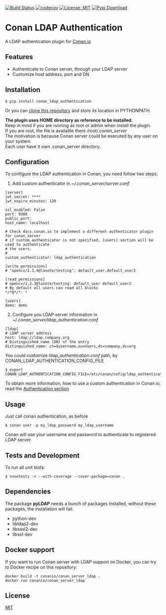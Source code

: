 [![Build Status](https://travis-ci.org/uilianries/conan-ldap-authentication.svg?branch=master)](https://travis-ci.org/uilianries/conan-ldap-authentication)
[![codecov](https://codecov.io/gh/uilianries/conan-ldap-authentication/branch/master/graph/badge.svg)](https://codecov.io/gh/uilianries/conan-ldap-authentication)
[![License: MIT](https://img.shields.io/badge/License-MIT-yellow.svg)](https://opensource.org/licenses/MIT)
[![Pypi Download](https://img.shields.io/badge/download-pypi-blue.svg)](https://pypi.python.org/pypi/conan-ldap-authentication)
# Conan LDAP Authentication

A LDAP authentication plugin for [Conan.io](https://conan.io)

## Features
* Authenticate to Conan server, through your LDAP server
* Customize host address, port and DN

## Installation

    $ pip install conan_ldap_authentication

Or you can [clone this repository](http://github.com/uilianries/conan-ldap-authentication) and store its location in PYTHONPATH.

**The plugin uses HOME directory as reference to be installed.**  
Keep in mind if you are running as root or admin when install the plugin.  
If you are root, the file is available there */root/.conan_server*  
The motivation is because Conan server could be executed by any user on your system.  
Each user have it own .conan_server directory.  

## Configuration

To configure the LDAP authentication in Conan, you need follow two steps:

1) Add custom authenticator in  *~/.conan_server/server.conf*
```
[server]
jwt_secret: ****
jwt_expire_minutes: 120

ssl_enabled: False
port: 9300
public_port:
host_name: localhost

# Check docs.conan.io to implement a different authenticator plugin for conan_server
# if custom_authenticator is not specified, [users] section will be used to authenticate
# the users.
#
custom_authenticator: ldap_authentication

[write_permissions]
# "opencv/2.3.4@lasote/testing": default_user,default_user2

[read_permissions]
# opencv/1.2.3@lasote/testing: default_user default_user2
# By default all users can read all blocks
*/*@*/*: *

[users]
demo: demo
```
2) Configure you LDAP server information in *~/.conan_server/ldap_authentication.conf*
```
[ldap]
# LDAP server address
host: ldap://ldap.company.org
# Distinguished name (DN) of the entry
distinguished_name: cn=$username,ou=Users,dc=company,dc=org

```

You could customize *ldap_authentication.conf* path, by CONAN_LDAP_AUTHENTICATION_CONFIG_FILE
```shell
$ export CONAN_LDAP_AUTHENTICATION_CONFIG_FILE=/etc/conan/cofig/ldap_authentication.conf
```

To obtain more information, how to use a custom authentication in Conan.io, read the [Authentication section](https://conanio.readthedocs.io/en/latest/server.html?highlight=authentication)

## Usage

Just call conan authentication, as before

    $ conan user -p my_ldap_password my_ldap_username

Conan will use your username and password to authenticate to registered LDAP server.

## Tests and Development

To run all unit tests:

    $ nosetests -v --with-coverage --cover-package=conan .

## Dependencies

The package **pyLDAP** needs a bunch of packages installed, without these packages, the installation will fail.

* python-dev
* libldap2-dev
* libsasl2-dev
* libssl-dev

## Docker support

If you want to run Conan server with LDAP support on Docker, you can try to Docker recipe on this repository:

    docker build -t conanio/conan_server_ldap .
    docker run conanio/conan_server_ldap

## License
[MIT](LICENSE.md)
